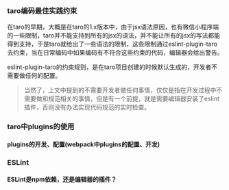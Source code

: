 ### taro编码最佳实践约束

在taro的早期，大概是在taro的1.x版本中，由于jsx语法原因，也有微信小程序端的一些限制，taro并不能支持到所有的jsx的语法，并不能让所有的jsx的写法都能得到支持，于是taro就给出了一些语法的限制，这些限制通过eslint-plugin-taro去约束，当在日常编码中如果编码有不符合这些约束的代码，编辑器会给出警告。

eslint-plugin-taro的约束规则，是在taro项目创建的时候默认生成的，开发者不需要做任何的配置。

> 当然了，上文中提到的不需要开发者做任何事情，仅仅是指在开发过程中不需要做和规范相关的事情，但是有一个前提，就是需要编辑器安装了eslint插件，否则没有办法实现代码规范的实时检查。

### taro中plugins的使用

#### plugins的开发、配置(webpack中plugins的配置、开发)


### ESLint

#### ESLint是npm依赖，还是编辑器的插件？

